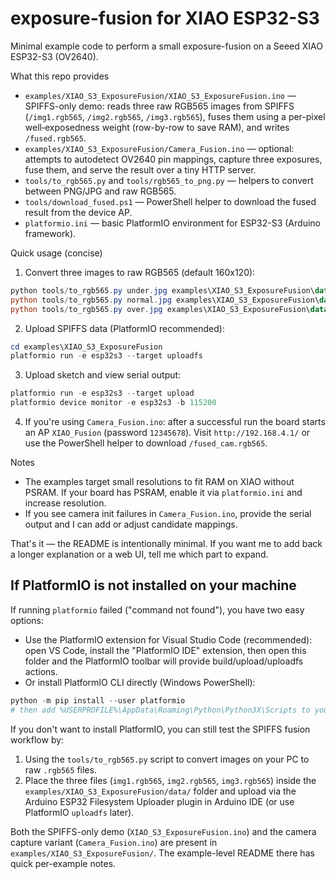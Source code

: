 # exposure-fusion for XIAO ESP32-S3

Minimal example code to perform a small exposure-fusion on a Seeed XIAO ESP32-S3 (OV2640).

What this repo provides
- `examples/XIAO_S3_ExposureFusion/XIAO_S3_ExposureFusion.ino` — SPIFFS-only demo: reads three raw RGB565 images from SPIFFS (`/img1.rgb565`, `/img2.rgb565`, `/img3.rgb565`), fuses them using a per-pixel well‑exposedness weight (row-by-row to save RAM), and writes `/fused.rgb565`.
- `examples/XIAO_S3_ExposureFusion/Camera_Fusion.ino` — optional: attempts to autodetect OV2640 pin mappings, capture three exposures, fuse them, and serve the result over a tiny HTTP server.
- `tools/to_rgb565.py` and `tools/rgb565_to_png.py` — helpers to convert between PNG/JPG and raw RGB565.
- `tools/download_fused.ps1` — PowerShell helper to download the fused result from the device AP.
- `platformio.ini` — basic PlatformIO environment for ESP32-S3 (Arduino framework).

Quick usage (concise)
1. Convert three images to raw RGB565 (default 160x120):
```powershell
python tools/to_rgb565.py under.jpg examples\XIAO_S3_ExposureFusion\data\img1.rgb565 --width 160 --height 120
python tools/to_rgb565.py normal.jpg examples\XIAO_S3_ExposureFusion\data\img2.rgb565 --width 160 --height 120
python tools/to_rgb565.py over.jpg examples\XIAO_S3_ExposureFusion\data\img3.rgb565 --width 160 --height 120
```
2. Upload SPIFFS data (PlatformIO recommended):
```powershell
cd examples\XIAO_S3_ExposureFusion
platformio run -e esp32s3 --target uploadfs
```
3. Upload sketch and view serial output:
```powershell
platformio run -e esp32s3 --target upload
platformio device monitor -e esp32s3 -b 115200
```
4. If you're using `Camera_Fusion.ino`: after a successful run the board starts an AP `XIAO_Fusion` (password `12345678`). Visit `http://192.168.4.1/` or use the PowerShell helper to download `/fused_cam.rgb565`.

Notes
- The examples target small resolutions to fit RAM on XIAO without PSRAM. If your board has PSRAM, enable it via `platformio.ini` and increase resolution.
- If you see camera init failures in `Camera_Fusion.ino`, provide the serial output and I can add or adjust candidate mappings.

That's it — the README is intentionally minimal. If you want me to add back a longer explanation or a web UI, tell me which part to expand.

If PlatformIO is not installed on your machine
---------------------------------------------
If running `platformio` failed ("command not found"), you have two easy options:

- Use the PlatformIO extension for Visual Studio Code (recommended): open VS Code, install the "PlatformIO IDE" extension, then open this folder and the PlatformIO toolbar will provide build/upload/uploadfs actions.
- Or install PlatformIO CLI directly (Windows PowerShell):

```powershell
python -m pip install --user platformio
# then add %USERPROFILE%\AppData\Roaming\Python\Python3X\Scripts to your PATH or run platformio from that folder
```

If you don't want to install PlatformIO, you can still test the SPIFFS fusion workflow by:

1. Using the `tools/to_rgb565.py` script to convert images on your PC to raw `.rgb565` files.
2. Place the three files (`img1.rgb565`, `img2.rgb565`, `img3.rgb565`) inside the `examples/XIAO_S3_ExposureFusion/data/` folder and upload via the Arduino ESP32 Filesystem Uploader plugin in Arduino IDE (or use PlatformIO `uploadfs` later).

Both the SPIFFS-only demo (`XIAO_S3_ExposureFusion.ino`) and the camera capture variant (`Camera_Fusion.ino`) are present in `examples/XIAO_S3_ExposureFusion/`. The example-level README there has quick per-example notes.

